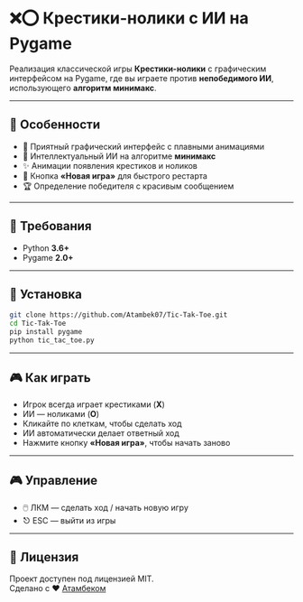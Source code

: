 
# ❌⭕ Крестики-нолики с ИИ на Pygame

Реализация классической игры **Крестики-нолики** с графическим интерфейсом на Pygame, где вы играете против **непобедимого ИИ**, использующего **алгоритм минимакс**.


---

## 🚀 Особенности

- 🎨 Приятный графический интерфейс с плавными анимациями  
- 🤖 Интеллектуальный ИИ на алгоритме **минимакс**  
- ✨ Анимации появления крестиков и ноликов  
- 🔄 Кнопка **«Новая игра»** для быстрого рестарта  
- 🏆 Определение победителя с красивым сообщением  

---

## 🧰 Требования

- Python **3.6+**  
- Pygame **2.0+**

---

## 🔧 Установка

```bash
git clone https://github.com/Atambek07/Tic-Tak-Toe.git
cd Tic-Tak-Toe
pip install pygame
python tic_tac_toe.py
```

---

## 🎮 Как играть

- Игрок всегда играет крестиками (**X**)  
- ИИ — ноликами (**O**)  
- Кликайте по клеткам, чтобы сделать ход  
- ИИ автоматически делает ответный ход  
- Нажмите кнопку **«Новая игра»**, чтобы начать заново

---

## 🎮 Управление

- 🖱️ ЛКМ — сделать ход / начать новую игру  
- ⎋ ESC — выйти из игры  

---

## 📜 Лицензия

Проект доступен под лицензией MIT.  
Сделано с ❤️ [Атамбеком](https://github.com/Atambek07)
